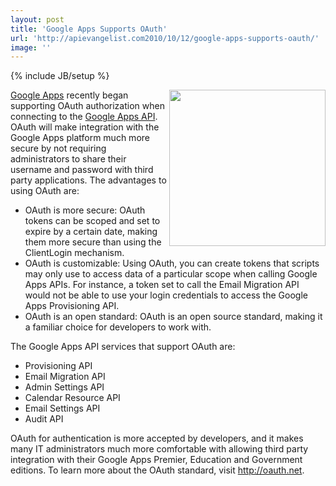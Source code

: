 ```yaml
---
layout: post
title: 'Google Apps Supports OAuth'
url: 'http://apievangelist.com2010/10/12/google-apps-supports-oauth/'
image: ''
---
```

{% include JB/setup %}
<img src="http://kinlane-productions.s3.amazonaws.com/OAuth.png"  width="250" align="right" /><a href="http://www.google.com/a/">Google Apps</a> recently began supporting OAuth authorization when connecting to the <a href="http://code.google.com/googleapps">Google Apps API</a>.
OAuth will make integration with the Google Apps platform much more secure by not requiring administrators to share their username and password with third party applications.
The advantages to using OAuth are:
<ul >
     <li>OAuth is more secure: OAuth tokens can be scoped and set to expire by a certain date, making them more secure than using the ClientLogin mechanism.
     </li>
     <li>OAuth is customizable: Using OAuth, you can create tokens that scripts may only use to access data of a particular scope when calling Google Apps APIs. For instance, a token set to call the Email Migration API would not be able to use your login credentials to access the Google Apps Provisioning API.
     </li>
     <li>OAuth is an open standard: OAuth is an open source standard, making it a familiar choice for developers to work with.
     </li>
</ul>The Google Apps API services that support OAuth are:
<ul >
     <li>Provisioning API
     </li>
     <li>Email Migration API
     </li>
     <li>Admin Settings API
     </li>
     <li>Calendar Resource API
     </li>
     <li>Email Settings API
     </li>
     <li>Audit API
     </li>
</ul>OAuth for authentication is more accepted by developers, and it makes many IT administrators much more comfortable with allowing third party integration with their Google Apps Premier, Education and Government editions.
To learn more about the OAuth standard, visit <a href="http://oauth.net">http://oauth.net</a>.
